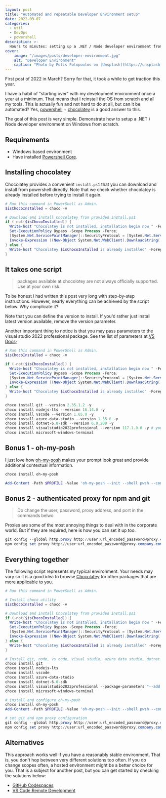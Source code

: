 ```yaml
---
layout: post
title: "Automated and repeatable Developer Environment setup"
date: 2022-03-07
categories:
  - util
  - DevOps
  - powershell
description: >-
  Hours to minutes: setting up a .NET / Node developer environment from scratch using PowerShell + Chocolatey
cover:
    image: "/images/posts/developer-environment.jpg"
    alt: "Developer Environment"
    caption: "Photo by Fotis Fotopoulos on [Unsplash](https://unsplash.com/photos/6sAl6aQ4OWI)"
---
```


First post of 2022 in March? Sorry for that, it took a while to get traction this year.

I have a habit of "starting over" with my development environment once a year at a minimum. That means that I reinstall the OS from scratch and all my tools. This is actually fun and not hard to do at all, but can it be automated? Yes, [powershell](https://github.com/PowerShell/PowerShell) + [chocolatey](https://chocolatey.org/) is a good answer to this.

The goal of this post is very simple. Demonstrate how to setup a .NET / Node developer environment on Windows from scratch.

## Requirements
* Windows based environment
* Have installed [Powershell Core](https://github.com/PowerShell/PowerShell).

## Installing chocolatey
Chocolatey provides a convenient ``install.ps1`` that you can download and install from powershell directly. Note that we check whether chocolatey is already installed before trying to install it again.

```powershell
# Run this command in PowerShell as Admin.
$isChocoInstalled = choco -v

# Download and install Chocolatey from provided install.ps1
if (-not($isChocoInstalled)) {
  Write-host "Chocolatey is not installed, installation begin now " -ForegroundColor Green
  Set-ExecutionPolicy Bypass -Scope Process -Force;
  [System.Net.ServicePointManager]::SecurityProtocol = [System.Net.ServicePointManager]::SecurityProtocol -bor 3072;
  Invoke-Expression ((New-Object System.Net.WebClient).DownloadString('https://chocolatey.org/install.ps1'))
} else {
  Write-host "Chocolatey $isChocoInstalled is already installed" -ForegroundColor Green
}
```

## It takes one script
> packages available at chocolotey are not always officially supported. Use at your own risk.

To be honest I had written this post very long with step-by-step instructions. However, nearly everything can be achieved by the script below. Why complicate it?

Note that you can define the version to install. If you'd rather just install latest version available, remove the version parameter.

Another important thing to notice is that you may pass parameters to the visual studio 2022 professional package. See the list of parameters at [VS Docs](https://docs.microsoft.com/en-us/visualstudio/install/use-command-line-parameters-to-install-visual-studio?view=vs-2022);

```powershell
# Run this command in PowerShell as Admin.
$isChocoInstalled = choco -v

if (-not($isChocoInstalled)) {
  Write-host "Chocolatey is not installed, installation begin now " -ForegroundColor Green
  Set-ExecutionPolicy Bypass -Scope Process -Force;
  [System.Net.ServicePointManager]::SecurityProtocol = [System.Net.ServicePointManager]::SecurityProtocol -bor 3072;
  Invoke-Expression ((New-Object System.Net.WebClient).DownloadString('https://chocolatey.org/install.ps1'))
} else {
  Write-host "Chocolatey $isChocoInstalled is already installed" -ForegroundColor Green
}

choco install git --version 2.35.1.2 -y
choco install nodejs-lts --version 16.14.0 -y
choco install vscode --version 1.65.0 -y
choco install azure-data-studio --version 1.35.0 -y
choco install dotnet-6.0-sdk --version 6.0.200 -y
choco install visualstudio2022professional --version 117.1.0.0 -y # you should select the appropriate VS version
choco install microsoft-windows-terminal
```

## Bonus 1 - oh-my-posh
I just love how [oh-my-posh](https://ohmyposh.dev/docs/windows) makes your prompt look great and provide additional contextual information.

```powershell
choco install oh-my-posh

Add-Content -Path $PROFILE -Value 'oh-my-posh --init --shell pwsh --config https://raw.githubusercontent.com/JanDeDobbeleer/oh-my-posh/v$(oh-my-posh --version)/themes/marcduiker.omp.json | Invoke-Expression'
```

## Bonus 2 - authenticated proxy for npm and git

> Do change the user, password, proxy address, and port in the commands belwo

Proxies are some of the most annoying things to deal with in the corporate world. But if they are required, here is how you can set it up too.

```powershell
git config --global http.proxy http://user:url_encoded_password@proxy.company.com:8000/
npm config set proxy http://user:url_encoded_password@proxy.company.com:8000/
```

## Everything together
The following script represents my typical environment. Your needs may vary so it is a good idea to browse [Chocolatey](https://community.chocolatey.org/packages) for other packages that are more applicable to you.

```powershell
# Run this command in PowerShell as Admin.

# Install choco utility
$isChocoInstalled = choco -v

# Download and install Chocolatey from provided install.ps1
if (-not($isChocoInstalled)) {
  Write-host "Chocolatey is not installed, installation begin now " -ForegroundColor Green
  Set-ExecutionPolicy Bypass -Scope Process -Force;
  [System.Net.ServicePointManager]::SecurityProtocol = [System.Net.ServicePointManager]::SecurityProtocol -bor 3072;
  Invoke-Expression ((New-Object System.Net.WebClient).DownloadString('https://chocolatey.org/install.ps1'))
} else {
  Write-host "Chocolatey $isChocoInstalled is already installed" -ForegroundColor Green
}

# Install git, node, vs code, visual studio, azure data studio, dotnet SDK, and windows terminal
choco install git
choco install nodejs-lts
choco install vscode
choco install azure-data-studio
choco install dotnet-6.0-sdk
choco install visualstudio2022professional --package-parameters "--add Microsoft.VisualStudio.Workload.CoreEditor --add Microsoft.VisualStudio.Workload.ManagedDesktop --add Microsoft.VisualStudio.Workload.NetCoreTools --add Microsoft.VisualStudio.Workload.NetCrossPlat --add Microsoft.VisualStudio.Workload.NetWeb --passive --norestart --wait"
choco install microsoft-windows-terminal

# install and configure oh-my-posh
choco install oh-my-posh
Add-Content -Path $PROFILE -Value 'oh-my-posh --init --shell pwsh --config https://raw.githubusercontent.com/JanDeDobbeleer/oh-my-posh/v$(oh-my-posh --version)/themes/marcduiker.omp.json | Invoke-Expression'

# set git and npm proxy configuration
git config --global http.proxy http://user:url_encoded_password@proxy.company.com:8000/
npm config set proxy http://user:url_encoded_password@proxy.company.com:8000/
```

## Alternatives
This approach works well if you have a reasonably stable environment. That is, you don't hop between very different solutions too often. If you do change scopes often, a hosted environment might be a better choice for you. That is a subject for another post, but you can get started by checking the solutions below:

* [GitHub Codespaces](https://github.com/features/codespaces)
* [VS Code Remote Development](https://code.visualstudio.com/docs/remote/remote-overview)
